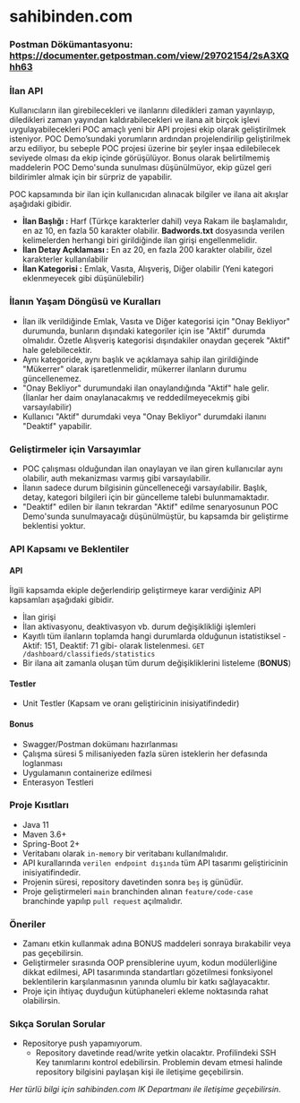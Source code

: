 # sahibinden.com

### Postman Dökümantasyonu: https://documenter.getpostman.com/view/29702154/2sA3XQhh63

### İlan API
Kullanıcıların ilan girebilecekleri ve ilanlarını diledikleri zaman yayınlayıp, diledikleri zaman yayından kaldırabilecekleri 
ve ilana ait birçok işlevi uygulayabilecekleri POC amaçlı yeni bir API projesi ekip olarak geliştirilmek isteniyor. 
POC Demo’sundaki yorumların ardından projelendirilip geliştirilmek arzu ediliyor, 
bu sebeple POC projesi üzerine bir şeyler inşaa edilebilecek seviyede olması da ekip içinde görüşülüyor. 
Bonus olarak belirtilmemiş maddelerin POC Demo'sunda sunulması düşünülmüyor, ekip güzel geri bildirimler almak için bir sürpriz de yapabilir.

POC kapsamında bir ilan için kullanıcıdan alınacak bilgiler ve ilana ait akışlar aşağıdaki gibidir.
 
* **İlan Başlığı :** Harf (Türkçe karakterler dahil) veya Rakam ile başlamalıdır, en az 10, en fazla 50 karakter olabilir.
 **Badwords.txt** dosyasında verilen kelimelerden herhangi biri girildiğinde ilan girişi engellenmelidir.
* **İlan Detay Açıklaması :** En az 20, en fazla 200 karakter olabilir, özel karakterler kullanılabilir
* **İlan Kategorisi :** Emlak, Vasıta, Alışveriş, Diğer olabilir (Yeni kategori eklenmeyecek gibi düşünülebilir)

### İlanın Yaşam Döngüsü ve Kuralları
* İlan ilk verildiğinde Emlak, Vasıta ve Diğer kategorisi için "Onay Bekliyor" durumunda, bunların dışındaki kategoriler için ise "Aktif" durumda olmalıdır. Özetle Alışveriş kategorisi dışındakiler onaydan geçerek "Aktif" hale gelebilecektir.
* Aynı kategoride, aynı başlık ve açıklamaya sahip ilan girildiğinde "Mükerrer" olarak işaretlenmelidir, mükerrer ilanların durumu güncellenemez.
* "Onay Bekliyor" durumundaki ilan onaylandığında "Aktif" hale gelir. (İlanlar her daim onaylanacakmış ve reddedilmeyecekmiş gibi varsayılabilir)
* Kullanıcı "Aktif" durumdaki veya "Onay Bekliyor" durumdaki ilanını "Deaktif" yapabilir.

### Geliştirmeler için Varsayımlar
* POC çalışması olduğundan ilan onaylayan ve ilan giren kullanıcılar aynı olabilir, auth mekanizması varmış gibi varsayılabilir.
* İlanın sadece durum bilgisinin güncelleneceği varsayılabilir. Başlık, detay, kategori bilgileri için bir güncelleme talebi bulunmamaktadır.
* "Deaktif" edilen bir ilanın tekrardan "Aktif" edilme senaryosunun POC Demo'sunda sunulmayacağı düşünülmüştür, bu kapsamda bir geliştirme beklentisi yoktur.

### API Kapsamı ve Beklentiler
#### API
İlgili kapsamda ekiple değerlendirip geliştirmeye karar verdiğiniz API kapsamları aşağıdaki gibidir.

* İlan girişi
* İlan aktivasyonu, deaktivasyon vb. durum değişiklikliği işlemleri
* Kayıtlı tüm ilanların toplamda hangi durumlarda olduğunun istatistiksel -Aktif: 151, Deaktif: 71 gibi- olarak listelenmesi.
`GET /dashboard/classifieds/statistics`
* Bir ilana ait zamanla oluşan tüm durum değişikliklerini listeleme (**BONUS**)

#### Testler
* Unit Testler (Kapsam ve oranı geliştiricinin inisiyatifindedir)

#### Bonus
* Swagger/Postman dokümanı hazırlanması
* Çalışma süresi 5 milisaniyeden fazla süren isteklerin her defasında loglanması
* Uygulamanın containerize edilmesi
* Enterasyon Testleri

### Proje Kısıtları
* Java 11
* Maven 3.6+
* Spring-Boot 2+
* Veritabanı olarak `in-memory` bir veritabanı kullanılmalıdır.
* API kurallarında `verilen endpoint dışında` tüm API tasarımı geliştiricinin inisiyatifindedir.
* Projenin süresi, repository davetinden sonra `beş` iş günüdür.
* Proje geliştirmeleri `main` branchinden alınan `feature/code-case` branchinde yapılıp `pull request` açılmalıdır.

### Öneriler
* Zamanı etkin kullanmak adına BONUS maddeleri sonraya bırakabilir veya pas geçebilirsin.
* Geliştirmeler sırasında OOP prensiblerine uyum, kodun modülerliğine dikkat edilmesi, API tasarımında standartları gözetilmesi fonksiyonel beklentilerin karşılanmasının yanında olumlu bir katkı sağlayacaktır.
* Proje için ihtiyaç duyduğun kütüphaneleri ekleme noktasında rahat olabilirsin.

### Sıkça Sorulan Sorular
* Repositorye push yapamıyorum.
    * Repository davetinde  read/write yetkin olacaktır. Profilindeki SSH Key tanımlarını kontrol edebilirsin. Problemin devam etmesi halinde repository bilgisini paylaşan kişi ile iletişime geçebilirsin.

_Her türlü bilgi için sahibinden.com IK Departmanı ile iletişime geçebilirsin._







